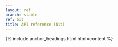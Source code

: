 ```yaml
---
layout: ref
branch: stable
ref: bit
title: API reference (bit)
---
```

{% include anchor_headings.html html=content %}